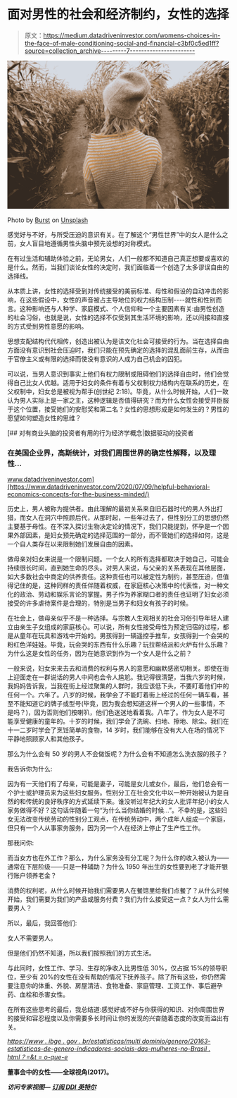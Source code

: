 # 面对男性的社会和经济制约，女性的选择

> 原文：<https://medium.datadriveninvestor.com/womens-choices-in-the-face-of-male-conditioning-social-and-financial-c3bf0c5ed1ff?source=collection_archive---------7----------------------->

![](img/ae956e4718e19af512296dc197003298.png)

Photo by [Burst](https://unsplash.com/@burst?utm_source=medium&utm_medium=referral) on [Unsplash](https://unsplash.com?utm_source=medium&utm_medium=referral)

感觉好与不好，与所受压迫的意识有关。在了解这个“男性世界”中的女人是什么之前，女人盲目地遵循男性头脑中预先设想的对称模式。

在有过生活和辅助体验之前，无论男女，人们一般都不知道自己真正想要或喜欢的是什么。然而，当我们谈论女性的决定时，我们面临着一个创造了太多谬误自由的选择线。

从本质上讲，女性的选择受到对传统接受的美丽标准、母性和假设的自动冲击的影响，在这些假设中，女性的声音被占主导地位的权力结构压制----就性和性别而言。这种影响还与人种学、家庭模式、个人信仰和一个主要因素有关:由男性创造的社会习俗，也就是说，女性的选择不仅受到其生活环境的影响，还以间接和直接的方式受到男性意愿的影响。

思想支配结构代代相传，创造出被认为是该文化社会可接受的行为。当在选择自由方面没有意识到社会压迫时，我们只能在预先确定的选择的混乱面前生存，从而由于官僚主义或有限的选择而使没有意识的人成为自己机会的囚犯。

可以说，当男人意识到事实上他们有权力限制或阻碍他们的选择自由时，他们会觉得自己比女人优越。适用于妇女的条件有着与父权制权力结构内在联系的历史，在父权制中，妇女总是被视为帮手(创世纪 2:18)。毕竟，从什么时候开始，人们一致认为男人实际上是一家之主，这种逻辑是否值得研究？而为什么女性会接受并臣服于这个位置，接受她们的安慰奖和第二名？女性的思想形成是如何发生的？男性的愿望如何塑造女性的思维？

[](https://www.datadriveninvestor.com/2020/07/09/helpful-behavioral-economics-concepts-for-the-business-minded/) [## 对有商业头脑的投资者有用的行为经济学概念|数据驱动的投资者

### 在美国企业界，高斯统计，对我们周围世界的确定性解释，以及理性…

www.datadriveninvestor.com](https://www.datadriveninvestor.com/2020/07/09/helpful-behavioral-economics-concepts-for-the-business-minded/) 

历史上，男人被称为提供者。由此理解的最初关系来自旧石器时代的男人外出打猎，而女人在洞穴中照顾后代，从那时起，一些年过去了，但性别分工的思想仍然主要基于母性。在不深入探讨生物决定论的情况下，我们只能提到，怀孕是一个因果外部因素，是妇女预先确定的选择范围的一部分，而不管她们的选择如何，这是一个自人类存在以来限制她们发展自由的因素。

做母亲对妇女来说是一个限制问题。一个女人的所有选择都取决于她自己，可能会持续很长时间，直到她生命的尽头。对男人来说，与父亲的关系表现在其他层面，如大多数社会中商定的供养责任。这种责任也可以被定性为制约，甚至压迫，但值得记住的是，这种同样的责任伴随着权威，在家庭核心决策中的代表性，对一种文化的政治、劳动和娱乐言论的掌握。男子作为养家糊口者的责任也证明了妇女必须接受的许多虐待案件是合理的，特别是当男子和妇女有孩子的时候。

在社会上，做母亲似乎不是一种选择。与宗教人生观相关的社会习俗引导年轻人建立由亲生子女组成的家庭核心。可以说，所有女性接受母性为预定归宿的过程，都是从童年在玩具和游戏中开始的。男孩得到一辆遥控手推车，女孩得到一个会哭的粉红色洋娃娃。毕竟，玩会哭的东西有什么乐趣？玩拉帮结派和火炉有什么乐趣？为什么这是女性的任务，因为在她意识到作为一个女人是什么之前？

一般来说，妇女来来去去和消费的权利与男人的意愿和幽默感密切相关。即使在街上迎面走在一群说话的男人中间也会令人尴尬。我记得很清楚，当我六岁的时候，我妈妈告诉我，当我在街上经过聚集的人群时，我应该低下头，不要盯着他们中的任何一个。六年了。八岁的时候，我学会了不能盯着街上经过的任何一辆车看，甚至不能知道它的牌子或型号(毕竟，因为我会想知道这样一个男人的一些事情，不是吗？)，因为否则他们按喇叭，他们色迷迷地看着我。八年了。作为女人是不可能享受健康的童年的。十岁的时候，我们学会了洗碗、扫地、擦地、除尘。我们在十一二岁时学会了烹饪简单的食物，14 岁时，我们能够在没有大人在场的情况下平静地照顾家人和其他孩子。

那么为什么会有 50 岁的男人不会做饭呢？为什么会有不知道怎么洗衣服的孩子？

我告诉你为什么:

因为有一天他们有了母亲，可能是妻子，可能是女儿或女仆，最后，他们总会有一个护士或护理员来为这些妇女服务。性别分工在社会文化中以一种开始被认为是自然的和传统的良好秩序的方式延续下来。谁没听过年纪大的女人批评年纪小的女人家务做得不好？这句话伴随着一句“为什么当你结婚的时候…”。不幸的是，这些妇女无法改变传统劳动的性别分工观点，在传统劳动中，两个成年人组成一个家庭，但只有一个人从事家务服务，因为另一个人在经济上停止了生产性工作。

那我问你:

而当女方也在外工作？那么，为什么家务没有分工呢？为什么你的收入被认为——通常在下层阶级——只是一种辅助？为什么 1950 年出生的女性要到老了才能开银行账户领养老金？

消费的权利呢，从什么时候开始我们需要男人在餐馆里给我们点餐了？从什么时候开始，我们需要为我们的产品或服务付费？我们为什么接受这一点？女人为什么需要男人？

所以，最后，我回答他们:

女人不需要男人。

但是他们仍然不知道，所以我们按照我们的方式生活。

与此同时，女性工作、学习、生存的净收入比男性低 30%，仅占据 15%的领导职位，至少有 20%的女性在没有帮助的情况下抚养孩子。除了所有这些，你仍然需要注意你的体重、外貌、房屋清洁、食物准备、家庭管理、工资工作、事后避孕药、血栓和杀害女性。

在所有这些思考的最后，我总结道:感觉好或不好与你获得的知识、对你周围世界的接受和容忍程度以及你需要多长时间让你的发现的兴奋随着态度的改变而溢出有关。

*[*https://www . ibge . gov . br/estatisticas/multi dominio/genero/20163-estatisticas-de-genero-indicadores-sociais-das-mulheres-no-Brasil . html？=&t = o-que-e*](https://t.umblr.com/redirect?z=https%3A%2F%2Fwww.ibge.gov.br%2Festatisticas%2Fmultidominio%2Fgenero%2F20163-estatisticas-de-genero-indicadores-sociais-das-mulheres-no-brasil.html%3F%3D%26t%3Do-que-e&t=YmU1NmQ2ZmMxNzYwZmFjMWJkODNlZmM5M2FiMzM4MWU5MTRhNjUyZCxMbXREN2RaQQ%3D%3D&b=t%3AztRvY-fjJEGy2Y09VgG1Gw&p=https%3A%2F%2Fmilenademetrio.tumblr.com%2Fpost%2F186781394103%2Fas-escolhas-da-mulher-diante-do-condicionamento&m=1)*

**董事会中的女性——全球视角(2017)。**

**[](https://t.umblr.com/redirect?z=https%3A%2F%2Fwww1.folha.uol.com.br%2Ffsp%2Fcotidian%2Fff1008200815.htm&t=OWViYjhhZGNmZTAyOTAwMjk1NzQ0ZTdlODczOTJkYzNmZjY5MzY3ZixMbXREN2RaQQ%3D%3D&b=t%3AztRvY-fjJEGy2Y09VgG1Gw&p=https%3A%2F%2Fmilenademetrio.tumblr.com%2Fpost%2F186781394103%2Fas-escolhas-da-mulher-diante-do-condicionamento&m=1)**

*****访问专家视图—** [**订阅 DDI 英特尔**](https://datadriveninvestor.com/ddi-intel)***